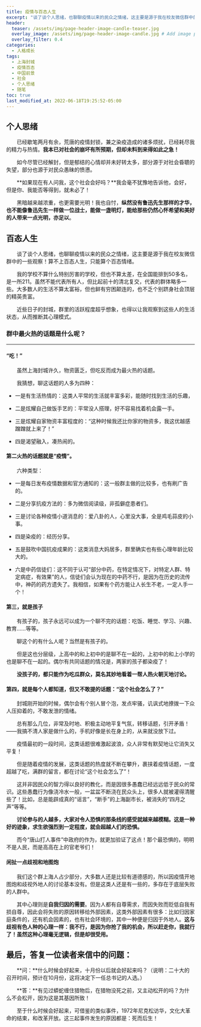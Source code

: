 ```yaml
---
title: 疫情与百态人生
excerpt: "谈了谈个人思绪，也聊聊疫情以来的民众之情绪，这主要是源于我在校友微信群中的一些观察！算不上百态人生，只能算个百态情绪。"
header:
  teaser: /assets/img/page-header-image-candle-teaser.jpg
  overlay_image: /assets/img/page-header-image-candle.jpg # Add image post (optional)
  overlay_filter: 0.4
categories:
  - 人格成长
tags: 
  - 上海封城
  - 疫情百态
  - 中国前景
  - 社会
  - 个人思绪
  - 随笔
toc: true
last_modified_at: 2022-06-18T19:25:52-05:00
---
```


## 个人思绪

&emsp;&emsp;已经歇笔两月有余，荒唐的疫情封锁，兼之染疫造成的诸多烦扰，已经耗尽我的精力与热情。**我本已对社会的崩坏有所预期，但却未料到来得如此之急！**

&emsp;&emsp;如今尽管已经解封，但是郁结的心情却并未好转太多，部分源于对社会昏聩的失望，部分也源于对民众愚昧的愤懑。

&emsp;&emsp;**如果现在有人问我，这个社会会好吗？**我会毫不犹豫地告诉他，会好，但是你、我能否等得到，就未必了！

&emsp;&emsp;黑暗越来越浓重，也更需要光明！我也自忖，**纵然没有鲁迅先生那样的才华，也不能像鲁迅先生一样做一位战士，能做一盏明灯，能给那些仍然心怀希望和美好的人带来一点光明，亦足以**。

## 百态人生

&emsp;&emsp;谈了谈个人思绪，也聊聊疫情以来的民众之情绪，这主要是源于我在校友微信群中的一些观察！算不上百态人生，只能算个百态情绪。

&emsp;&emsp;我的学校不算什么特别厉害的学校，但也不算太差，在全国能排到50多名，是一所211。虽然不能代表所有人，但比起前十的清北复交，代表的群体略多一些。大多数人的生活不算太富裕，但也鲜有穷困颠连的，也不乏个别跻身社会顶层的精英贵富。

&emsp;&emsp;近些日子的封城，群里的活跃程度超乎想象，也得以让我观察到这些人的生活状态，从而推断其心理模式。

### 群中最火热的话题是什么呢？

---

#### “吃！”

&emsp;&emsp;虽然上海封城许久，物资匮乏，但吃反而成为最火热的话题。

&emsp;&emsp;我猜想，聊这话题的人多为四种：

- 一是有生活热情的：这类人平常的生活就丰富多彩，能随时找到生活的乐趣，

- 二是炫耀自己做饭手艺的：平常没人搭理，好不容易找着机会露一手。

- 三是炫耀自家物资丰富程度的：“这种时候我还比你家的物资多，我这优越感蹭蹭就上来了！”

- 四是渴望融入，凑热闹的。




#### 第二火热的话题就是“疫情”。

&emsp;&emsp;六种类型：

- 一是每日发布疫情数据和官方通知的：这一般群主做的比较多，也有刷广告的。

- 二是分享抗疫方法的：多为微信阅读级，非孤僻症患者们。

- 三是讨论各种疫情小道消息的：爱八卦的人，心里没大事，全是鸡毛蒜皮的小事。

- 四是染疫的：经历分享。

- 五是鼓吹中国抗疫成果的：这类消息大妈居多，群里确实也有些心理年龄比较大的。

- 六是中药信徒们：这不同于认可“部分中药，在特定情况下，对特定人群、特定病症，有效果”的人，信徒们会认为现在的中药不行，是因为在历史的流传中，神药的药方遗失了。我相信，如果有个药方能让人长生不老，一定人手一个！

  

#### 第三，就是孩子

&emsp;&emsp;有孩子的，孩子永远可以成为一个聊不完的话题：吃饭、睡觉、学习、兴趣、教育……等等。

&emsp;&emsp;聊这个的有什么人呢？当然是有孩子的。

&emsp;&emsp;但是这也分层级，上高中的和上初中的是聊不在一起的，上初中的和上小学的也是聊不在一起的。偶尔有共同话题的情况是，两家的孩子都染疫了！

&emsp;&emsp;**没孩子的，都只能作为吃瓜群众，莫名其妙地看着一帮人热火朝天地讨论。**



#### 第四，就是每个人都知道，但又不敢提的话题：“这个社会怎么了？”

&emsp;&emsp;封城刚开始的时候，偶尔会有个别人冒个泡，发点牢骚，讥讽式地撩拨一下众人压抑着的，不敢发泄的情绪。

&emsp;&emsp;总有那么几位，非常及时地、积极主动地平复气氛，转移话题，引开矛盾！——我搞不清人家是做什么的，手机好像是长在身上的，从来就没放下过。

&emsp;&emsp;疫情最初的一段时间，这类话题很难激起波浪，众人非常有默契地让它消失又平复！

&emsp;&emsp;但是随着疫情的发展，这类话题的热度就不断在攀升，裹挟着疫情话题，一度超越了吃，满群的留言，都在讨论“这个社会怎么了”！

&emsp;&emsp;这并非因民众的智力得以良好的教化，而是因很多愚蠢已经远远低于民众的常识。这些愚蠢行为像浇冷水一般，一盆盆不断浇在民众头上，很多人就被灌得清醒些了！比如，总是能辟成真的“谣言”，“断手”的上海副市长，被消失的“四月之声”等等。

&emsp;&emsp;**讨论参与的人越多，大家对令人恐惧的那条线的感受就越来越模糊。这是一种好的迹象，求生欲强烈到一定程度，就会超越人们的恐惧。**

&emsp;&emsp;而今“唐山打人事件”中政府的作为，就更加验证了这点！那个最恐惧的，明明不是人民，而是高高在上的官老爷们！



#### 闲扯一点歧视和地图炮

&emsp;&emsp;我们这个群上海人占少部分，大多数人还是比较有道德感的，所以因疫情开地图炮和歧视外地人的讨论基本没有。但是这类人还是有一些的，多存在于底层失败的人群中。

&emsp;&emsp;其中心理则是**自我归因的需要**。因为人都有自尊需求，而因失败而贬低自我有损自尊，因此会将失败的原因转移给外部因素，这类外部因素有很多：比如归因家庭条件的，还有机会因素的，也有社会环境的，其中一种便是归因于外地人。**这与歧视有色人种的心理一样：我不行，是因为你抢了我的机会，所以赶走你，我就行了！虽然这种心理毫无逻辑，但是却很受用。**

## 最后，答复一位读者来信中的问题：

&emsp;&emsp;**问：**什么时候会好起来，十月份以后就会好起来吗？（说明：二十大的召开时间，预计在10月份，这将决定下一任总书记的人选。）

&emsp;&emsp;**答：**有见过蟒蛇缠住猎物后，在猎物没死之前，又主动松开的吗？为什么不会松开，因为这是其基因所致！

&emsp;&emsp;至于什么时候会好起来，可借鉴的类似事件，1972年尼克松访华，文化大革命的结束，和改革开放。这三起事件发生的原因都是：死而后生！
